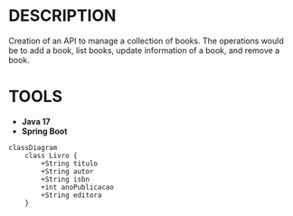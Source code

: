 # DESCRIPTION
Creation of an API to manage a collection of books. The operations would be to add a book, list books, update information of a book, and remove a book.

# TOOLS
- **Java 17**
- **Spring Boot**

```mermaid
classDiagram
    class Livro {
        +String titulo
        +String autor
        +String isbn
        +int anoPublicacao
        +String editora
    }
```

